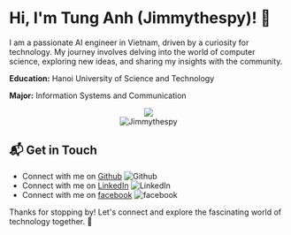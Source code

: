 # Hi, I'm Tung Anh (Jimmythespy)! 👋

I am a passionate AI engineer in Vietnam, driven by a curiosity for technology. My journey involves delving into the world of computer science, exploring new ideas, and sharing my insights with the community.

**Education:** Hanoi University of Science and Technology 


**Major:** Information Systems and Communication

<div align="center"><img src="https://github-readme-stats.vercel.app/api?username=Jimmythespy&theme=vue-dark&show_icons=true&hide_border=true&count_private=true"></div>

<div align="center"><img src="https://github-readme-stats.vercel.app/api/top-langs?username=Jimmythespy&show_icons=true&locale=en&layout=compact" alt="Jimmythespy" /></div>

## 📬 Get in Touch

- Connect with me on [Github](https://) ![Github](https://img.icons8.com/?size=100&id=AZOZNnY73haj&format=png&color=000000)
- Connect with me on [LinkedIn](https://) ![LinkedIn](https://img.icons8.com/?size=100&id=13930&format=png&color=000000)
- Connect with me on [facebook](https://theenthusiast.dev) ![facebook](https://img.icons8.com/?size=100&id=118497&format=png&color=000000)

Thanks for stopping by! Let's connect and explore the fascinating world of technology together. 🚀

<!--

Here are some ideas to get you started:

- 🔭 I’m currently working on ...
- 🌱 I’m currently learning ...
- 👯 I’m looking to collaborate on ...
- 🤔 I’m looking for help with ...
- 💬 Ask me about ...
- 📫 How to reach me: ...
- 😄 Pronouns: ...
- ⚡ Fun fact: ...
-->
